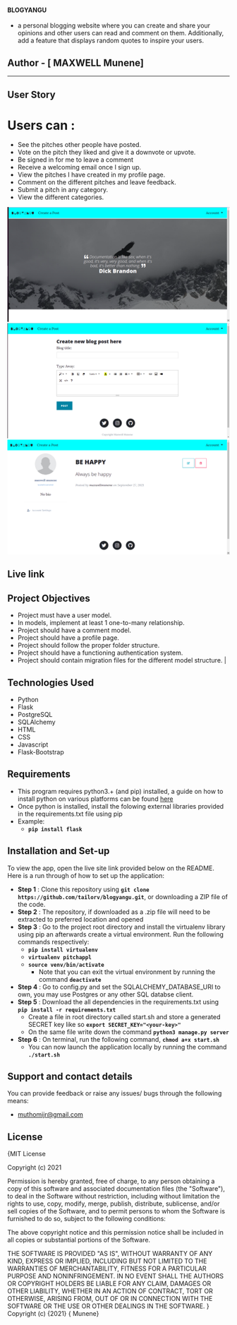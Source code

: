
####  BLOGYANGU
* a personal blogging website where you can create and share your opinions and other users can read and comment on them. Additionally, add a feature that displays random quotes to inspire your users. 
## Author - [ MAXWELL Munene]
------------------------------------------------------------------------------------------------------
## User Story
# Users can :
* See the pitches other people have posted.
* Vote on the pitch they liked and give it a downvote or upvote.
* Be signed in for me to leave a comment
* Receive a welcoming email once I sign up.
* View the pitches I have created in my profile page.
* Comment on the different pitches and leave feedback.
* Submit a pitch in any category.
* View the different categories.

![alt text](screenshots/home.png)
![alt text](screenshots/post.png)
![alt text](screenshots/profile.png)

## Live link 


## Project Objectives
* Project must have a user model.
* In models, implement at least 1 one-to-many relationship.
* Project should have a comment model.
* Project should have a profile page.
* Project should follow the proper folder structure.
* Project should have a functioning authentication system.
* Project should contain migration files for the different model structure.             |

## Technologies Used
* Python
* Flask 
* PostgreSQL
* SQLAlchemy
* HTML 
* CSS
* Javascript
* Flask-Bootstrap

## Requirements
* This program requires python3.+ (and pip) installed, a guide on how to install python on various platforms can be found [here](https://www.python.org/)
* Once python is installed, install the folowing external libraries provided in the requirements.txt file using pip
* Example: 
    * **`pip install flask`**

## Installation and Set-up
To view the app, open the live site link provided below on the README.
Here is a run through of how to set up the application:
* **Step 1** : Clone this repository using **`git clone https://github.com/tailorv/blogyangu.git`**, or downloading a ZIP file of the code.
* **Step 2** : The repository, if downloaded as a .zip file will need to be extracted to preferred location and opened
* **Step 3** : Go to the project root directory and install the virtualenv library using pip an afterwards create a virtual environment. Run the following commands respectively:
    * **`pip install virtualenv`**
    * **`virtualenv pitchappl`**
    * **`source venv/bin/activate`**
        * Note that you can exit the virtual environment by running the command **`deactivate`**
* **Step 4** : Go to config.py and set the SQLALCHEMY_DATABASE_URI to own, you may use Postgres or any other SQL databse client.
* **Step 5** : Download the all dependencies in the requirements.txt using **`pip install -r requirements.txt`**
    * Create a file in root directory called start.sh and store a generated SECRET key like so **`export SECRET_KEY="<your-key>"`**
    * On the same file write down the command **`python3 manage.py server`** 
* **Step 6** : On terminal, run the following command, **`chmod a+x start.sh`**
    * You can now launch the application locally by running the command **`./start.sh`** 

## Support and contact details
You can provide feedback or raise any issues/ bugs through the following means:
* muthomijr@gmail.com

## License
{MIT License

Copyright (c) 2021

Permission is hereby granted, free of charge, to any person obtaining a copy of this software and associated documentation files (the "Software"), to deal in the Software without restriction, including without limitation the rights to use, copy, modify, merge, publish, distribute, sublicense, and/or sell copies of the Software, and to permit persons to whom the Software is furnished to do so, subject to the following conditions:

The above copyright notice and this permission notice shall be included in all copies or substantial portions of the Software.

THE SOFTWARE IS PROVIDED "AS IS", WITHOUT WARRANTY OF ANY KIND, EXPRESS OR IMPLIED, INCLUDING BUT NOT LIMITED TO THE WARRANTIES OF MERCHANTABILITY, FITNESS FOR A PARTICULAR PURPOSE AND NONINFRINGEMENT. IN NO EVENT SHALL THE AUTHORS OR COPYRIGHT HOLDERS BE LIABLE FOR ANY CLAIM, DAMAGES OR OTHER LIABILITY, WHETHER IN AN ACTION OF CONTRACT, TORT OR OTHERWISE, ARISING FROM, OUT OF OR IN CONNECTION WITH THE SOFTWARE OR THE USE OR OTHER DEALINGS IN THE SOFTWARE. } Copyright (c) {2021} { Munene}
